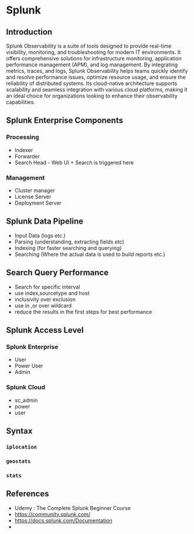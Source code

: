 # Splunk

## Introduction
Splunk Observability is a suite of tools designed to provide real-time visibility, monitoring, and troubleshooting for modern IT environments. It offers comprehensive solutions for infrastructure monitoring, application performance management (APM), and log management. By integrating metrics, traces, and logs, Splunk Observability helps teams quickly identify and resolve performance issues, optimize resource usage, and ensure the reliability of distributed systems. Its cloud-native architecture supports scalability and seamless integration with various cloud platforms, making it an ideal choice for organizations looking to enhance their observability capabilities.

## Splunk Enterprise Components
### Processing
* Indexer
* Forwarder
* Search Head - Web UI + Search is triggered here

### Management
* Cluster manager
* License Server
* Deployment Server

## Splunk Data Pipeline
* Input Data (logs etc.)
* Parsing (understanding, extracting fields etc)
* Indexing (for faster searching and querying)
* Searching (Where the actual data is used to build reports etc.)

## Search Query Performance
* Search for specific interval
* use index,sourcetype and host
* inclusivity over exclusion
* use in ,or over wildcard
* reduce the results in the first steps for best performance

## Splunk Access Level
### Splunk Enterprise
* User
* Power User
* Admin

### Splunk Cloud
* sc_admin
* power
* user
## Syntax

### `iplocation`
### `geostats`
### `stats`


## References
* Udemy : The Complete Splunk Beginner Course
* https://community.splunk.com/
* https://docs.splunk.com/Documentation
* 